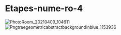 # Etapes-nume-ro-4

![PhotoRoom_20210409_104611](https://user-images.githubusercontent.com/82149306/114321333-abe07100-9b1a-11eb-8fe7-82d9e4b11ac0.png)
![Pngtreegeometricabstractbackgroundinblue_1153936](https://user-images.githubusercontent.com/82149306/114321386-e0ecc380-9b1a-11eb-865b-02a9308a6436.png)
